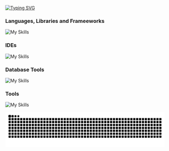 [![Typing SVG](https://readme-typing-svg.demolab.com?font=Fira+Code&weight=600&size=22&duration=1500&pause=300&color=0C39F7&multiline=true&width=435&height=89&lines=Hello+%f0%9f%a5%b7+;Welcome+To+My+Github)](https://git.io/typing-svg)

### Languages, Libraries and Frameeworks
![My Skills](https://skillicons.dev/icons?i=bootstrap,css,django,flask,html,js,nodejs,py,react&theme=dark)
### IDEs
![My Skills](https://skillicons.dev/icons?i=neovim,vim,vscode&theme=dark)
### Database Tools 
![My Skills](https://skillicons.dev/icons?i=aws,mysql,postgres,sqlite&theme=dark)

### Tools

![My Skills](https://skillicons.dev/icons?i=bash,docker,git,github,githubactions,heroku,linux,postman,raspberrypi,stackoverflow&theme=dark)

![](https://github.com/CodeConnoisseur74/CodeConnoisseur74/blob/output/github-contribution-grid-snake-dark.svg)
